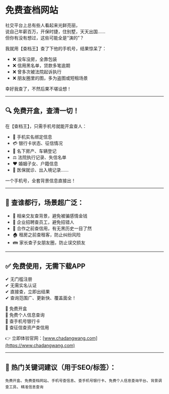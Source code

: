 # 免费查档网站

社交平台上总有些人看起来光鲜亮丽，  
说自己年薪百万，开保时捷，住别墅，天天出国……  
但你有没有想过，这些可能全是“演的”？

我就用【查档王】查了下他的手机号，结果惊呆了：

- ❌ 没车没房，全靠包装  
- ❌ 信用黑名单，贷款多笔逾期  
- ❌ 曾多次被法院起诉执行  
- ❌ 朋友圈里的图，多为盗图或短租场景

幸好我查了，不然后果不堪设想！

---

## 🔍 免费开盒，查清一切！

在【查档王】，只需手机号就能开盒查人：

- 📱 手机实名绑定信息  
- 💳 银行卡状态、征信情况  
- 🏡 名下房产、车辆登记  
- ⚖️ 法院执行记录、失信名单  
- ❤️ 婚姻子女、户籍信息  
- 🏥 医保就诊、出入境记录……

一个手机号，全套背景信息直接出！

---

## 📌 查谁都行，场景超广泛：

- 👫 相亲交友查背景，避免被骗感情金钱  
- 🏢 企业招聘查员工，避免招错人  
- 🧾 合作之前查信用，有无黑历史一目了然  
- 🏠 租房之前查租客，防止纠纷风险  
- 👪 家长查子女朋友圈，防止误交损友

---

## ✅ 免费使用，无需下载APP

✔ 无门槛注册  
✔ 无需实名认证  
✔ 直接查，立即出结果  
✔ 查询范围广、更新快、覆盖面全！

📌 免费开盒  
📌 免费个人信息查询  
📌 查手机号银行卡  
📌 查征信查资产查信用

👉 立即体验官网：[www.chadangwang.com](https://www.chadangwang.com)

---

## 🔖 热门关键词建议（用于SEO/标签）：

`免费开盒`、`免费查档网站`、`手机号查信息`、`查手机号银行卡`、`免费个人信息查询平台`、`背景调查工具`、`精准信息查询`

